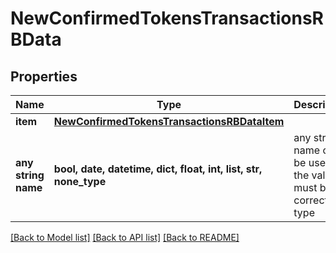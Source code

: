 # NewConfirmedTokensTransactionsRBData


## Properties
Name | Type | Description | Notes
------------ | ------------- | ------------- | -------------
**item** | [**NewConfirmedTokensTransactionsRBDataItem**](NewConfirmedTokensTransactionsRBDataItem.md) |  | 
**any string name** | **bool, date, datetime, dict, float, int, list, str, none_type** | any string name can be used but the value must be the correct type | [optional]

[[Back to Model list]](../README.md#documentation-for-models) [[Back to API list]](../README.md#documentation-for-api-endpoints) [[Back to README]](../README.md)


